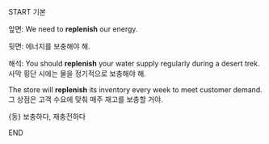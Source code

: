 START
기본

앞면:
We need to **replenish** our energy.


뒷면:
에너지를 보충해야 해.


해석:
You should **replenish** your water supply regularly during a desert trek.
사막 횡단 시에는 물을 정기적으로 보충해야 해.

The store will **replenish** its inventory every week to meet customer demand.
그 상점은 고객 수요에 맞춰 매주 재고를 보충할 거야.

{동} 보충하다, 재충전하다
<!--ID: 1742802434910-->
END
